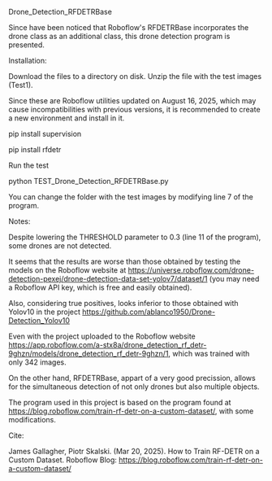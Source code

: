 Drone_Detection_RFDETRBase

Since have been noticed that Roboflow's RFDETRBase incorporates the drone class as an additional class, this drone detection program is presented.

Installation:

Download the files to a directory on disk. Unzip the file with the test images (Test1).

Since these are Roboflow utilities updated on August 16, 2025, which may cause incompatibilities with previous versions, it is recommended to create a new environment and install in  it.

pip install supervision

pip install rfdetr

Run the test

python TEST_Drone_Detection_RFDETRBase.py

You can change the folder with the test images by modifying line 7 of the program.

Notes:

Despite lowering the THRESHOLD parameter to 0.3 (line 11 of the program), some drones are not detected.

It seems that the results are worse than those obtained by testing the models on the Roboflow website at
https://universe.roboflow.com/drone-detection-pexej/drone-detection-data-set-yolov7/dataset/1 (you may need a Roboflow API key, which is free and easily obtained).

Also, considering true positives, looks inferior to those obtained with Yolov10 in the project https://github.com/ablanco1950/Drone-Detection_Yolov10

Even with the project uploaded to the Roboflow website https://app.roboflow.com/a-stx8a/drone_detection_rf_detr-9ghzn/models/drone_detection_rf_detr-9ghzn/1, which was trained with only 342 images.

On the other hand, RFDETRBase, appart of a very good precission, allows for the simultaneous detection of not only drones but also multiple objects.

The program used in this project is based on the program found at https://blog.roboflow.com/train-rf-detr-on-a-custom-dataset/, with some modifications.

Cite:

James Gallagher, Piotr Skalski. (Mar 20, 2025). How to Train RF-DETR on a Custom Dataset. Roboflow Blog: https://blog.roboflow.com/train-rf-detr-on-a-custom-dataset/
